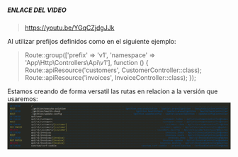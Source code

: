##### ENLACE DEL VIDEO ####
>https://youtu.be/YGqCZjdgJJk


Al utilizar prefijos definidos como en el siguiente ejemplo:

>Route::group(['prefix' => 'v1', 'namespace' => 'App\Http\Controllers\Api\v1'], function () {
    Route::apiResource('customers', CustomerController::class);
    Route::apiResource('invoices', InvoiceController::class);
});

Estamos creando de forma versatil las rutas en relacion a la versión que usaremos:
![Alt text](image-1.png)